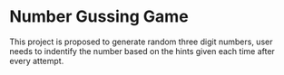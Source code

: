 # Number Gussing Game

This project is proposed to generate random three digit numbers, user needs to indentify the number based on the hints given each time after every attempt. 
